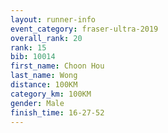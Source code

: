 ```yaml
---
layout: runner-info 
event_category: fraser-ultra-2019 
overall_rank: 20
rank: 15
bib: 10014
first_name: Choon Hou
last_name: Wong
distance: 100KM
category_km: 100KM
gender: Male
finish_time: 16-27-52
---
```

